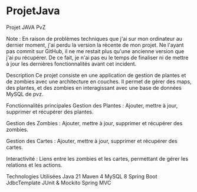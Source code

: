 # ProjetJava
Projet JAVA PvZ


Note : En raison de problèmes techniques que j'ai sur mon ordinateur au dernier moment, j'ai perdu la version la récente de mon projet. Ne l'ayant pas commit sur GitHub, il ne me restait plus qu'une ancienne version que j'ai pu récupérer. De ce fait, je n'ai pas eu le temps de finaliser ni de mettre à jour les dernières fonctionnalités avant cet incident. 

Description
Ce projet consiste en une application de gestion de plantes et de zombies avec une architecture en couches. Il permet de gérer des maps, des plantes, et des zombies en interagissant avec une base de données MySQL de pvz.


Fonctionnalités principales
Gestion des Plantes : Ajouter, mettre à jour, supprimer et récupérer des plantes.

Gestion des Zombies : Ajouter, mettre à jour, supprimer et récupérer des zombies.

Gestion des Cartes : Ajouter, mettre à jour, supprimer et récupérer des cartes.

Interactivité : Liens entre les zombies et les cartes, permettant de gérer les relations et les actions.

Technologies Utilisées
Java 21 
Maven 4 
MySQL 8
Spring Boot
JdbcTemplate
JUnit & Mockito
Spring MVC
